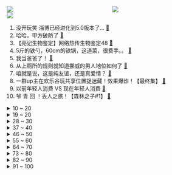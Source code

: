 <div >
	<a style="float:left;width:55%;" href = "https://github.com/anuraghazra/github-readme-stats">
	 <img src = "https://github-readme-stats.vercel.app/api?username=iuuuuuaena&theme=buefy&show_icons=true"/>
	</a>
	<a  style="float:right;width:45%" href = "https://github.com/anuraghazra/github-readme-stats">
	 <img  src="https://github-readme-stats.vercel.app/api/top-langs/?username=anuraghazra&layout=compact"/>
	</a>
	</div>

[![](https://img.shields.io/badge/jxd-@jxdgogogo.xyz-yellowgreen.svg)](https://www.jxdgogogo.xyz)<br>
1. 没开玩笑  淄博已经进化到5.0版本了... [:link:](//www.bilibili.com/video/BV1BX4y1m7jP) <br>
2. 哈哈，甲方破防了 [:link:](//www.bilibili.com/video/BV1Dg4y1L7hd) <br>
3. 【亮记生物鉴定】网络热传生物鉴定48 [:link:](//www.bilibili.com/video/BV1Xh411j7yC) <br>
4. 5斤的铁勺，60cm的铁锅，这道菜，很费手。。 [:link:](//www.bilibili.com/video/BV1cM411G7rL) <br>
5. 我当爸爸了！ [:link:](//www.bilibili.com/video/BV1qh4y1n7C3) <br>
6. 从上厕所的规则就知道挪威的男人地位如何了 [:link:](//www.bilibili.com/video/BV1bc411J7SR) <br>
7. 咱就是说，这是纯友谊，还是真爱情？ [:link:](//www.bilibili.com/video/BV1Vk4y1n7X1) <br>
8. 一群up主在欢乐谷玩共享位置捉迷藏！效果爆炸！【最终集】 [:link:](//www.bilibili.com/video/BV1ph41177Mt) <br>
9. 以前年轻人消费 VS 现在年轻人消费 [:link:](//www.bilibili.com/video/BV1F24y1F7Y5) <br>
10. 爷 青 回 ！丢人之旅！【森林之子#1】 [:link:](//www.bilibili.com/video/BV19M4y187ww) <br>
<details>
<summary>10 ~ 20</summary>

11. 帅小伙自制淄博烧烤，不用去淄博也能吃爽啦！ [:link:](//www.bilibili.com/video/BV1Sz4y1a7tU) <br>
12. 看完4月新番，外星人连夜毁灭地球......【泛式】 [:link:](//www.bilibili.com/video/BV1gs4y1w7jK) <br>
13. 当你试图扼杀我的电竞精神时 你已经输了 [:link:](//www.bilibili.com/video/BV1VV4y1d7BK) <br>
14. 蛋 [:link:](//www.bilibili.com/video/BV1pa4y157G9) <br>
15. 做了一个赋予食物生命的盘子 [:link:](//www.bilibili.com/video/BV1ph41177H5) <br>
16. 当你总觉得自己很独特时 [:link:](//www.bilibili.com/video/BV1eh41177oB) <br>
17. 眼“色”游戏（押韵版） [:link:](//www.bilibili.com/video/BV17P411U7tp) <br>
18. 《原神》角色演示-「卡维：忱挚织穹」 [:link:](//www.bilibili.com/video/BV1MT411H7ia) <br>
19. “有 种 你 试 试” [:link:](//www.bilibili.com/video/BV1Lk4y1n7dL) <br>
</details>
<details>
<summary>19 ~ 20</summary>

20. "挖错了坟，该拜哪尊神啊？！" [:link:](//www.bilibili.com/video/BV13c411n7r1) <br>
21. 联合国正式入驻B站！ [:link:](//www.bilibili.com/video/BV1Am4y1C78m) <br>
22. 20世纪的“哲学王”是谁？【奇葩小国46】 [:link:](//www.bilibili.com/video/BV19g4y177co) <br>
23. 保  护  砂  隐  村 [:link:](//www.bilibili.com/video/BV11V4y1R7tD) <br>
24. 这个技能有点刑！慢放百倍，三分钟学会飞牌绝技！ [:link:](//www.bilibili.com/video/BV1ks4y1c7sV) <br>
25. [Choreography Video] SEVENTEEN - Super [:link:](//www.bilibili.com/video/BV1ea4y1V7RG) <br>
26. 耶！发车！ [:link:](//www.bilibili.com/video/BV16V4y1R7a5) <br>
27. 完了，这下解释不清楚了 [:link:](//www.bilibili.com/video/BV1FL411e7rt) <br>
28. 提前感受五一的恐惧｜人真的好多啊啊啊！！ [:link:](//www.bilibili.com/video/BV1Do4y147GW) <br>
</details>
<details>
<summary>28 ~ 30</summary>

29. 勾栏听曲说是 [:link:](//www.bilibili.com/video/BV1Kh4y1n7Lr) <br>
30. 斗电子蛐蛐.品百味人生 [:link:](//www.bilibili.com/video/BV1EM411G7vq) <br>
31. 职场人的内心独白之 表面客气友好，内心暴躁输出。 [:link:](//www.bilibili.com/video/BV1xh4y1n7gn) <br>
32. 中年男性魅力比拼！ [:link:](//www.bilibili.com/video/BV1Tc411n7Qh) <br>
33. 《明日方舟》限定干员「缪尔赛思」前瞻PV [:link:](//www.bilibili.com/video/BV1Zs4y1c7td) <br>
34. Emotional Damage破防哥Steven He来B站啦！ [:link:](//www.bilibili.com/video/BV1Wa4y1V7j2) <br>
35. 【Minecraft】我们烧了张rtx4090,只为这300秒极致画面 [:link:](//www.bilibili.com/video/BV1Vk4y1n74b) <br>
36. 中国人的油纸伞撑的不是雨，撑的是五千年的文化自信！ [:link:](//www.bilibili.com/video/BV1Jh411778A) <br>
37. 为啥风靡全球的奶酪，就是在中国混不开呢？ [:link:](//www.bilibili.com/video/BV12c411J7nE) <br>
</details>
<details>
<summary>37 ~ 40</summary>

38. 一首《坎农》，致所有的相遇与重逢 [:link:](//www.bilibili.com/video/BV1yL411Y74i) <br>
39. 【星穹铁道】最新免费星琼！开服后新增，1620星琼千万别忘了领 [:link:](//www.bilibili.com/video/BV1Lo4y1L7CW) <br>
40. 永远不要低估河南碳水！馍馍装一切，谁吃谁迷糊 [:link:](//www.bilibili.com/video/BV1wo4y1t7Am) <br>
41. 喊口号就能让战士往上冲?解密战时政治动员有多复杂【思维实验室】 [:link:](//www.bilibili.com/video/BV1Qk4y177wj) <br>
42. 真的没人吃这玩意吗？！ [:link:](//www.bilibili.com/video/BV1ya4y1V7JD) <br>
43. 【黑塔】⚡你能忍受转圈圈的洗脑么⚡◑ω◐️⚡ [:link:](//www.bilibili.com/video/BV1BL411Y7iV) <br>
44. 千万别一次性养一千条蚕！！ [:link:](//www.bilibili.com/video/BV1Ya4y1V7mW) <br>
45. 这个艺人的人设很真实啊.... [:link:](//www.bilibili.com/video/BV1YV4y1R7gR) <br>
46. 奇行种，也没有多奇怪嘛…… [:link:](//www.bilibili.com/video/BV1fh41157au) <br>
</details>
<details>
<summary>46 ~ 50</summary>

47. 【更新至429】SEVENTEEN  - 孙悟空(Super) 舞台 直拍 练习室 零站 [:link:](//www.bilibili.com/video/BV19a4y1V73t) <br>
48. 五一期间可以白拿的6款皮肤：末日机甲和时之恋人可真香！ [:link:](//www.bilibili.com/video/BV1dM4y187gp) <br>
49. 我知道阁下的胆子很大，但假如遇上我这几款装置呢？ [:link:](//www.bilibili.com/video/BV1rP411U74X) <br>
50. 不好意思 买到真的了 [:link:](//www.bilibili.com/video/BV1no4y1L7Ka) <br>
51. 骑行315国道去新疆，沿途太荒凉草都没一根，入住戈壁滩烂尾加油站感觉不错 [:link:](//www.bilibili.com/video/BV19h4y1n7BS) <br>
52. 《关于男朋友休假顺便带走了我腿这件事》 [:link:](//www.bilibili.com/video/BV1CM411G7XW) <br>
53. 女版海贼王（分享一波奇奇怪怪的知识） [:link:](//www.bilibili.com/video/BV15o4y1t7hd) <br>
54. “真正好的教育 能扭转人的一生” [:link:](//www.bilibili.com/video/BV1aM41157sp) <br>
55. 放假了！给你们来点恐怖故事！！ [:link:](//www.bilibili.com/video/BV1pz4y1Y7Vd) <br>
</details>
<details>
<summary>55 ~ 60</summary>

56. 我与山区37名小学生一起造了辆火星车！ [:link:](//www.bilibili.com/video/BV1dh411j7iP) <br>
57. 意大利新现实主义巅峰！穷过的人才懂！【25格】《偷自行车的人》 [:link:](//www.bilibili.com/video/BV1nP411U7ba) <br>
58. 【Zc故事】危 险 外 卖 [:link:](//www.bilibili.com/video/BV1km4y1y7kt) <br>
59. “所有人给我站一边，因为超人强我要发癫” [:link:](//www.bilibili.com/video/BV1mo4y157XS) <br>
60. 车迟国斗法下——渣熊作 [:link:](//www.bilibili.com/video/BV1uV4y1d7TT) <br>
61. 球2前69分钟究竟埋藏了多少细节？《流浪地球2》全片解析04 [:link:](//www.bilibili.com/video/BV1wV4y1d7hG) <br>
62. 素菜炒法技巧，，“万能公式”！！高能干货总结！！！ [:link:](//www.bilibili.com/video/BV1Mz4y1Y7sv) <br>
63. 新赛季的猫咪：你对伤害一无所知！ [:link:](//www.bilibili.com/video/BV1PV4y1Z74U) <br>
64. 童年广告系列 [:link:](//www.bilibili.com/video/BV1vM4y187ha) <br>
</details>
<details>
<summary>64 ~ 70</summary>

65. 落魄特种兵酗酒度日，结识小萝莉重获新生，奥斯卡影帝覆灭黑帮 [:link:](//www.bilibili.com/video/BV1ss4y1R7PV) <br>
66. 【星穹铁道宝箱全收集】雅利洛-Ⅵ/战利品/解密/次元扑满/冬城盾/全网最贴心的星穹铁道宝箱攻略 [:link:](//www.bilibili.com/video/BV1mm4y1y77J) <br>
67. 芬兰内战中，红军为什么输给了白军？曼纳海姆(中)【历史调研室39】 [:link:](//www.bilibili.com/video/BV1Mm4y1C7Ge) <br>
68. 来自大伟哥的通讯：「星海之旅，感谢同行」 [:link:](//www.bilibili.com/video/BV19m4y1y7tF) <br>
69. 如何看上去高10cm [:link:](//www.bilibili.com/video/BV1rh4y1n7UB) <br>
70. 【怒九】淦！你们的爱好…好帅啊！！ [:link:](//www.bilibili.com/video/BV1Qa4y1V7D6) <br>
71. 《崩坏：星穹铁道》走近星穹——「希儿：离奇消失的地火奇人」 [:link:](//www.bilibili.com/video/BV1Eh4y1n7iw) <br>
72. 跨越9000公里，带大家来看下张大孩儿.. [:link:](//www.bilibili.com/video/BV1gT411H7Va) <br>
73. 假如四大名著买了合订本是一种什么体验 [:link:](//www.bilibili.com/video/BV1nz4y1Y7pQ) <br>
</details>
<details>
<summary>73 ~ 80</summary>

74. 谁能拒绝会跳舞的人偶呢 [:link:](//www.bilibili.com/video/BV1kh411j7n4) <br>
75. 公测130万星琼冲击全角色满命满精，这下又再创历史了 [:link:](//www.bilibili.com/video/BV1pa4y157zt) <br>
76. ⚡️“ 诸 神 黄 昏 ”⚡️ [:link:](//www.bilibili.com/video/BV1wo4y1t7qX) <br>
77. 这段时间一直在忙茶叶，差点忘记自己会画画了！ [:link:](//www.bilibili.com/video/BV1rM4y187rM) <br>
78. 想做说唱领袖 [:link:](//www.bilibili.com/video/BV1oo4y147et) <br>
79. 说走就走的烧烤，真的是泰裤辣 [:link:](//www.bilibili.com/video/BV17P411U7XL) <br>
80. 变身巫师！用我的咒语施展魔法！环球影城vlog [:link:](//www.bilibili.com/video/BV11L411h7k2) <br>
81. 求婚计划被女朋友发现后... [:link:](//www.bilibili.com/video/BV1ho4y1L7NH) <br>
82. 清洁游泳池到底有多解压？ [:link:](//www.bilibili.com/video/BV1rM4y1877T) <br>
</details>
<details>
<summary>82 ~ 90</summary>

83. 求助大家 怎样可以把脸上的洗掉？ [:link:](//www.bilibili.com/video/BV1QV4y1R7W1) <br>
84. 要跳开自己的风格不是一件容易的事 [:link:](//www.bilibili.com/video/BV1Xo4y1b7TY) <br>
85. 【星穹铁道】《踏上旅途》太短不够听？让我来扩写！！ [:link:](//www.bilibili.com/video/BV1Yg4y1L7EE) <br>
86. 逆天彩蛋！当你拒绝姬子的上车邀请，留在太空站，游戏直接通关了？？？ [:link:](//www.bilibili.com/video/BV1uv4y1J7mZ) <br>
87. 如果班主任是英语老师 [:link:](//www.bilibili.com/video/BV1aP411U7tx) <br>
88. 【Stray Kids】 "★★★★★ (5-STAR)" Trailer [:link:](//www.bilibili.com/video/BV1qL411h7rq) <br>
89. "爱意东升西落 浪漫至死不渝" [:link:](//www.bilibili.com/video/BV1os4y197wb) <br>
90. 银狼x三月七❤️互 撩 指 南！[A]ddiction【咬人猫】 [:link:](//www.bilibili.com/video/BV1Lh4y1n75E) <br>
91. 绅士情种 [:link:](//www.bilibili.com/video/BV18M411G7KS) <br>
</details>
<details>
<summary>91 ~ 100</summary>

92. B站300W播放的整合包！这就是我梦寐以求的世界！ [:link:](//www.bilibili.com/video/BV1hL411h7uW) <br>
93. 天呐！结婚3周年，飞越9000公里的惊喜… [:link:](//www.bilibili.com/video/BV1f14y1o72H) <br>
94. 人民文娱专访马嘉祺：要越来越喜欢这个世界 [:link:](//www.bilibili.com/video/BV1Fa4y157zM) <br>
95. 「小白」外卖员都在用什么手机？ [:link:](//www.bilibili.com/video/BV1ms4y1c79V) <br>
96. 【干货】如何像人类一样吃饭 [:link:](//www.bilibili.com/video/BV1pa4y157Bh) <br>
97. 【星穹铁道】最新免费福利！2020星琼和大月卡！千万别忘了领！ [:link:](//www.bilibili.com/video/BV1QX4y1B7ED) <br>
98. 广东靓仔在家做【淄博烧烤】没想到结果会是这样！ [:link:](//www.bilibili.com/video/BV1NV4y1d7ps) <br>
99. 【崩坏星穹铁道】100W古老梦华全部抽完之后，我的账号变成了什么样子（朴实无华的崩坏星穹铁道视频 [:link:](//www.bilibili.com/video/BV19k4y1773F) <br>
100. 满屋的竹子、室内加装空调，欢迎丫丫回家！ [:link:](//www.bilibili.com/video/BV1qm4y117FU) <br>
</details>
